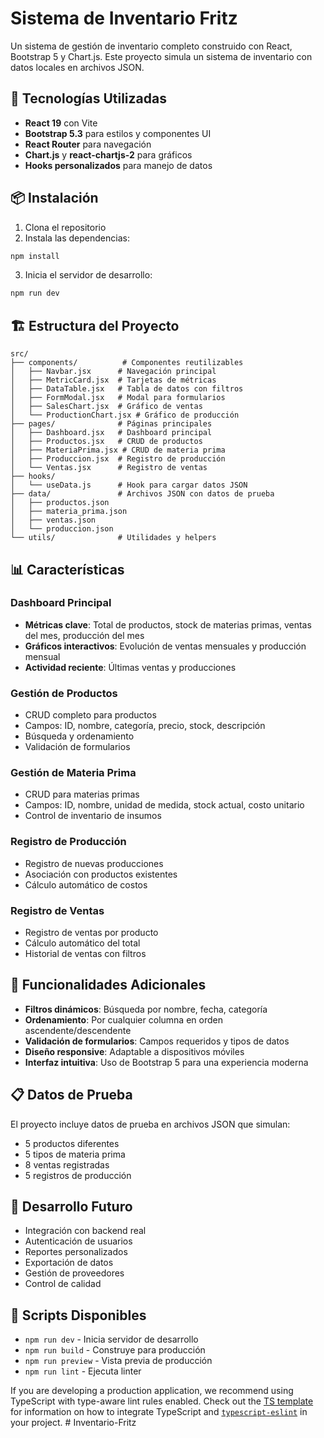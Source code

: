 # Sistema de Inventario Fritz

Un sistema de gestión de inventario completo construido con React, Bootstrap 5 y Chart.js. Este proyecto simula un sistema de inventario con datos locales en archivos JSON.

## 🚀 Tecnologías Utilizadas

- **React 19** con Vite
- **Bootstrap 5.3** para estilos y componentes UI
- **React Router** para navegación
- **Chart.js** y **react-chartjs-2** para gráficos
- **Hooks personalizados** para manejo de datos

## 📦 Instalación

1. Clona el repositorio
2. Instala las dependencias:
```bash
npm install
```

3. Inicia el servidor de desarrollo:
```bash
npm run dev
```

## 🏗️ Estructura del Proyecto

```
src/
├── components/          # Componentes reutilizables
│   ├── Navbar.jsx      # Navegación principal
│   ├── MetricCard.jsx  # Tarjetas de métricas
│   ├── DataTable.jsx   # Tabla de datos con filtros
│   ├── FormModal.jsx   # Modal para formularios
│   ├── SalesChart.jsx  # Gráfico de ventas
│   └── ProductionChart.jsx # Gráfico de producción
├── pages/              # Páginas principales
│   ├── Dashboard.jsx   # Dashboard principal
│   ├── Productos.jsx   # CRUD de productos
│   ├── MateriaPrima.jsx # CRUD de materia prima
│   ├── Produccion.jsx  # Registro de producción
│   └── Ventas.jsx      # Registro de ventas
├── hooks/
│   └── useData.js      # Hook para cargar datos JSON
├── data/               # Archivos JSON con datos de prueba
│   ├── productos.json
│   ├── materia_prima.json
│   ├── ventas.json
│   └── produccion.json
└── utils/              # Utilidades y helpers
```

## 📊 Características

### Dashboard Principal
- **Métricas clave**: Total de productos, stock de materias primas, ventas del mes, producción del mes
- **Gráficos interactivos**: Evolución de ventas mensuales y producción mensual
- **Actividad reciente**: Últimas ventas y producciones

### Gestión de Productos
- CRUD completo para productos
- Campos: ID, nombre, categoría, precio, stock, descripción
- Búsqueda y ordenamiento
- Validación de formularios

### Gestión de Materia Prima
- CRUD para materias primas
- Campos: ID, nombre, unidad de medida, stock actual, costo unitario
- Control de inventario de insumos

### Registro de Producción
- Registro de nuevas producciones
- Asociación con productos existentes
- Cálculo automático de costos

### Registro de Ventas
- Registro de ventas por producto
- Cálculo automático del total
- Historial de ventas con filtros

## 🎯 Funcionalidades Adicionales

- **Filtros dinámicos**: Búsqueda por nombre, fecha, categoría
- **Ordenamiento**: Por cualquier columna en orden ascendente/descendente
- **Validación de formularios**: Campos requeridos y tipos de datos
- **Diseño responsive**: Adaptable a dispositivos móviles
- **Interfaz intuitiva**: Uso de Bootstrap 5 para una experiencia moderna

## 📋 Datos de Prueba

El proyecto incluye datos de prueba en archivos JSON que simulan:
- 5 productos diferentes
- 5 tipos de materia prima
- 8 ventas registradas
- 5 registros de producción

## 🔧 Desarrollo Futuro

- Integración con backend real
- Autenticación de usuarios
- Reportes personalizados
- Exportación de datos
- Gestión de proveedores
- Control de calidad

## 📝 Scripts Disponibles

- `npm run dev` - Inicia servidor de desarrollo
- `npm run build` - Construye para producción
- `npm run preview` - Vista previa de producción
- `npm run lint` - Ejecuta linter

If you are developing a production application, we recommend using TypeScript with type-aware lint rules enabled. Check out the [TS template](https://github.com/vitejs/vite/tree/main/packages/create-vite/template-react-ts) for information on how to integrate TypeScript and [`typescript-eslint`](https://typescript-eslint.io) in your project.
#   I n v e n t a r i o - F r i t z  
 
